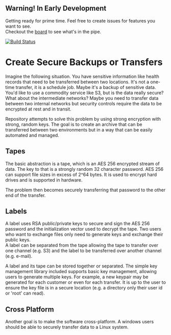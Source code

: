 Warning! In Early Development
----------------------------
Getting ready for prime time.  Feel free to create issues 
for features you want to see.  
Checkout the [board](https://github.com/DarcInc/repository/projects/1)
to see what's in the pipe.


[![Build Status](https://travis-ci.org/DarcInc/repository.svg?branch=master)](https://travis-ci.org/DarcInc/repository)


Create Secure Backups or Transfers
==================================

Imagine the following situation.  You have sensitive information like health
records that need to be transferred between two locations.  It's not a one-time
transfer, it is a schedule job.  Maybe it's a backup of sensitive data.  You'd 
like to use a commodity service like S3, but is the data really secure?  What
about the intermediate networks?  Maybe you need to transfer data between two
internal networks but security controls require the data to be encrypted at 
rest and in transit.

Repository attempts to solve this problem by using strong encryption with strong,
random keys.  The goal is to create an archive that can be transferred between
two environments but in a way that can be easily automated and managed.  

Tapes
-----

The basic abstraction is a tape, which is an AES 256 encrypted stream of data.
The key to that is a strongly random 32 character password.  AES 256 can support
file sizes in excess of 2^64 bytes.  It is used to encrypt hard drives and is
supported in hardware.  

The problem then becomes securely transferring that password to the other end 
of the transfer.

Labels
------

A label uses RSA public/private keys to secure and sign the AES 256 password and
the initialization vector used to decrypt the tape.  Two users who want to 
exchange files only need to generate keys and exchange their public keys.  
A label can be separated from the tape allowing the tape to transfer over 
one channel (e.g. S3) and the label to be transferred over another channel 
(e.g. e-mail).  

A label and its tape can be stored together or separated.  The simple key management
library included supports basic key management, allowing users to generate multiple
keys.  For example, a new keypair may be generated for each customer or even for
each transfer.  It is up to the user to ensure the key file is in a secure location
(e.g. a directory only their user id or 'root' can read).

Cross Platform
--------------

Another goal is to make the software cross-platform.  A windows users should be
able to securely transfer data to a Linux system.  
